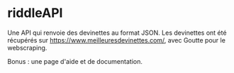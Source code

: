 # riddleAPI

Une API qui renvoie des devinettes au format JSON.
Les devinettes ont été récupérés sur https://www.meilleuresdevinettes.com/, avec Goutte pour le webscraping.

Bonus : une page d'aide et de documentation.
